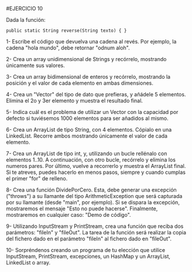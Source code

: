 #EJERCICIO 10

Dada la función:

`public static String reverse(String texto) { }`

1- Escribe el código que devuelva una cadena al revés. Por ejemplo, la cadena "hola mundo", debe retornar "odnum aloh".

2- Crea un array unidimensional de Strings y recórrelo, mostrando únicamente sus valores.

3- Crea un array bidimensional de enteros y recórrelo, mostrando la posición y el valor de cada elemento en ambas dimensiones.

4- Crea un "Vector" del tipo de dato que prefieras, y añádele 5 elementos. Elimina el 2o y 3er elemento y muestra el resultado final.

5- Indica cuál es el problema de utilizar un Vector con la capacidad por defecto si tuviésemos 1000 elementos para ser añadidos al mismo.

6- Crea un ArrayList de tipo String, con 4 elementos. Cópialo en una LinkedList. Recorre ambos mostrando únicamente el valor de cada elemento.

7- Crea un ArrayList de tipo int, y, utilizando un bucle rellénalo con elementos 1..10. A continuación, con otro bucle, recórrelo y elimina los numeros pares. Por último, vuelve a recorrerlo y muestra el ArrayList final. Si te atreves, puedes hacerlo en menos pasos, siempre y cuando cumplas el primer "for" de relleno.

8- Crea una función DividePorCero. Esta, debe generar una excepción ("throws") a su llamante del tipo ArithmeticException que será capturada por su llamante (desde "main", por ejemplo). Si se dispara la excepción, mostraremos el mensaje "Esto no puede hacerse". Finalmente, mostraremos en cualquier caso: "Demo de código".

9- Utilizando InputStream y PrintStream, crea una función que reciba dos parámetros: "fileIn" y "fileOut". La tarea de la función será realizar la copia del fichero dado en el parámetro "fileIn" al fichero dado en "fileOut".

10- Sorpréndenos creando un programa de tu elección que utilice InputStream, PrintStream, excepciones, un HashMap y un ArrayList, LinkedList o array.